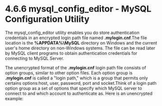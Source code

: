 # 4.6.6 mysql\_config\_editor - MySQL Configuration Utility
The mysql\_config\_editor utility enables you do store authentication credentials in an encrypted login path file named **.mylogin.cnf**.The file location is the **%APPDATA%\MySQL** directory on Windows and the current user's home directory on non-Windows systems. The file can be read later by MySQL client programs to obtain authentication credentials for connecting to MySQL Server.

The unencrypted format of the **.mylogin.cnf** login path file consists of option groups, similar to other option files. Each option group is **.mylogin.cnf** is called a "login path," which is a group that permits only certains options:host, user, password, port and socket.Think of a login path option group as a set of options that specify which MySQL server to connect to and which account to authenticate as. Here is an unencrypted example: